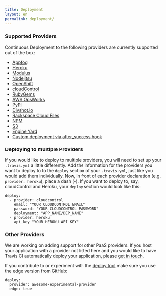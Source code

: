 ```yaml
---
title: Deployment
layout: en
permalink: deployment/
---
```


### Supported Providers

Continuous Deployment to the following providers are currently supported out of the box:

* [Appfog](/user/deployment/appfog)
* [Heroku](/user/deployment/heroku)
* [Modulus](/user/deployment/modulus)
* [Nodejitsu](/user/deployment/nodejitsu)
* [OpenShift](/user/deployment/openshift)
* [cloudControl](/user/deployment/cloudcontrol)
* [RubyGems](/user/deployment/rubygems)
* [AWS OpsWorks](/user/deployment/opsworks)
* [PyPI](/user/deployment/pypi)
* [Divshot.io](/user/deployment/divshot)
* [Rackspace Cloud Files](/user/deployment/cloudfiles)
* [NPM](/user/deployment/npm)
* [S3](/user/deployment/s3)
* [Engine Yard](/user/deployment/engineyard)
* [Custom deployment via after_success hook](/user/deployment/custom)

### Deploying to multiple Providers

If you would like to deploy to multiple providers, you will need to set up your `.travis.yml` a little differently.
Add the information for the providers you want to deploy to to the `deploy` section of your `.travis.yml`, just like you would add them individually.
Now, in front of each provider declaration (e.g. `provider: heroku`), place a dash (-).
If you want to deploy to, say, cloudControl and Heroku, your `deploy` section would look like this:

    deploy:
      - provider: cloudcontrol
        email: "YOUR CLOUDCONTROL EMAIL"
        password: "YOUR CLOUDCONTROL PASSWORD"
        deployment: "APP_NAME/DEP_NAME"
      - provider: heroku
        api_key "YOUR HEROKU API KEY"

### Other Providers

We are working on adding support for other PaaS providers. If you host your application with a provider not listed here and you would like to have Travis CI automatically deploy your application, please [get in touch](mailto:support@travis-ci.com).

If you contribute to or experiment with the [deploy tool](https://github.com/travis-ci/dpl) make sure you use the edge version from GitHub:

    deploy:
      provider: awesome-experimental-provider
      edge: true
